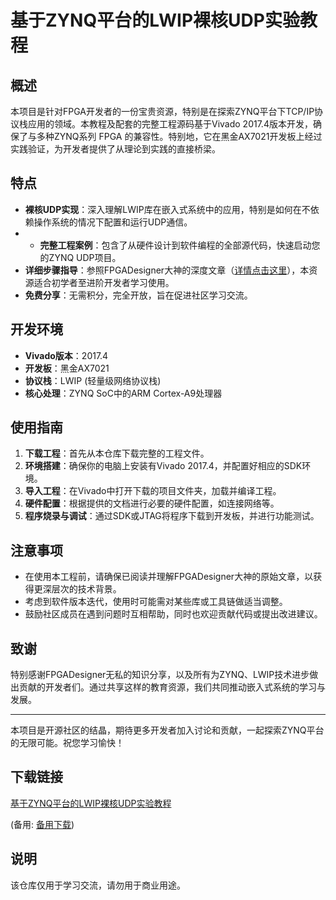 # 基于ZYNQ平台的LWIP裸核UDP实验教程

## 概述

本项目是针对FPGA开发者的一份宝贵资源，特别是在探索ZYNQ平台下TCP/IP协议栈应用的领域。本教程及配套的完整工程源码基于Vivado 2017.4版本开发，确保了与多种ZYNQ系列 FPGA 的兼容性。特别地，它在黑金AX7021开发板上经过实践验证，为开发者提供了从理论到实践的直接桥梁。

## 特点

- **裸核UDP实现**：深入理解LWIP库在嵌入式系统中的应用，特别是如何在不依赖操作系统的情况下配置和运行UDP通信。
- - **完整工程案例**：包含了从硬件设计到软件编程的全部源代码，快速启动您的ZYNQ UDP项目。
- **详细步骤指导**：参照FPGADesigner大神的深度文章（[详情点击这里](https://blog.csdn.net/FPGADesigner/article/details/88746532)），本资源适合初学者至进阶开发者学习使用。
- **免费分享**：无需积分，完全开放，旨在促进社区学习交流。

## 开发环境

- **Vivado版本**：2017.4
- **开发板**：黑金AX7021
- **协议栈**：LWIP (轻量级网络协议栈)
- **核心处理**：ZYNQ SoC中的ARM Cortex-A9处理器

## 使用指南

1. **下载工程**：首先从本仓库下载完整的工程文件。
2. **环境搭建**：确保你的电脑上安装有Vivado 2017.4，并配置好相应的SDK环境。
3. **导入工程**：在Vivado中打开下载的项目文件夹，加载并编译工程。
4. **硬件配置**：根据提供的文档进行必要的硬件配置，如连接网络等。
5. **程序烧录与调试**：通过SDK或JTAG将程序下载到开发板，并进行功能测试。

## 注意事项

- 在使用本工程前，请确保已阅读并理解FPGADesigner大神的原始文章，以获得更深层次的技术背景。
- 考虑到软件版本迭代，使用时可能需对某些库或工具链做适当调整。
- 鼓励社区成员在遇到问题时互相帮助，同时也欢迎贡献代码或提出改进建议。

## 致谢

特别感谢FPGADesigner无私的知识分享，以及所有为ZYNQ、LWIP技术进步做出贡献的开发者们。通过共享这样的教育资源，我们共同推动嵌入式系统的学习与发展。

---

本项目是开源社区的结晶，期待更多开发者加入讨论和贡献，一起探索ZYNQ平台的无限可能。祝您学习愉快！

## 下载链接
[基于ZYNQ平台的LWIP裸核UDP实验教程](https://pan.quark.cn/s/00a2a2640fc0) 

(备用: [备用下载](https://pan.baidu.com/s/15c9nqHKV1etFANsugBtNqg?pwd=1234))

## 说明

该仓库仅用于学习交流，请勿用于商业用途。
